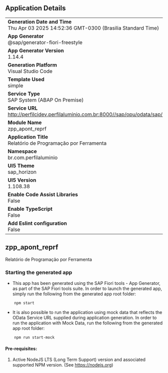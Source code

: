 ## Application Details
|               |
| ------------- |
|**Generation Date and Time**<br>Thu Apr 03 2025 14:52:36 GMT-0300 (Brasilia Standard Time)|
|**App Generator**<br>@sap/generator-fiori-freestyle|
|**App Generator Version**<br>1.14.4|
|**Generation Platform**<br>Visual Studio Code|
|**Template Used**<br>simple|
|**Service Type**<br>SAP System (ABAP On Premise)|
|**Service URL**<br>http://perfilcidev.perfilaluminio.com.br:8000//sap/opu/odata/sap/ZPP_APONT_REPRF_SRV|
|**Module Name**<br>zpp_apont_reprf|
|**Application Title**<br>Relatório de Programação por Ferramenta|
|**Namespace**<br>br.com.perfilaluminio|
|**UI5 Theme**<br>sap_horizon|
|**UI5 Version**<br>1.108.38|
|**Enable Code Assist Libraries**<br>False|
|**Enable TypeScript**<br>False|
|**Add Eslint configuration**<br>False|

## zpp_apont_reprf

Relatório de Programação por Ferramenta

### Starting the generated app

-   This app has been generated using the SAP Fiori tools - App Generator, as part of the SAP Fiori tools suite.  In order to launch the generated app, simply run the following from the generated app root folder:

```
    npm start
```

- It is also possible to run the application using mock data that reflects the OData Service URL supplied during application generation.  In order to run the application with Mock Data, run the following from the generated app root folder:

```
    npm run start-mock
```

#### Pre-requisites:

1. Active NodeJS LTS (Long Term Support) version and associated supported NPM version.  (See https://nodejs.org)


